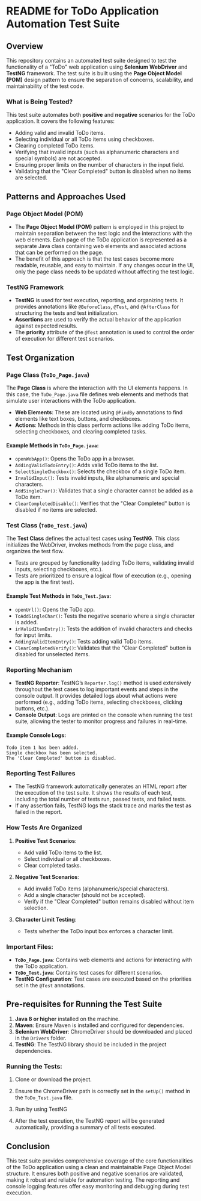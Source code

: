 # README for ToDo Application Automation Test Suite

## Overview
This repository contains an automated test suite designed to test the functionality of a "ToDo" web application using **Selenium WebDriver** and **TestNG** framework. The test suite is built using the **Page Object Model (POM)** design pattern to ensure the separation of concerns, scalability, and maintainability of the test code.

### What is Being Tested?
This test suite automates both **positive** and **negative** scenarios for the ToDo application. It covers the following features:
- Adding valid and invalid ToDo items.
- Selecting individual or all ToDo items using checkboxes.
- Clearing completed ToDo items.
- Verifying that invalid inputs (such as alphanumeric characters and special symbols) are not accepted.
- Ensuring proper limits on the number of characters in the input field.
- Validating that the "Clear Completed" button is disabled when no items are selected.

## Patterns and Approaches Used

### Page Object Model (POM)
- The **Page Object Model (POM)** pattern is employed in this project to maintain separation between the test logic and the interactions with the web elements. Each page of the ToDo application is represented as a separate Java class containing web elements and associated actions that can be performed on the page.
- The benefit of this approach is that the test cases become more readable, reusable, and easy to maintain. If any changes occur in the UI, only the page class needs to be updated without affecting the test logic.

### TestNG Framework
- **TestNG** is used for test execution, reporting, and organizing tests. It provides annotations like `@BeforeClass`, `@Test`, and `@AfterClass` for structuring the tests and test initialization.
- **Assertions** are used to verify the actual behavior of the application against expected results.
- The **priority** attribute of the `@Test` annotation is used to control the order of execution for different test scenarios.

## Test Organization

### Page Class (`ToDo_Page.java`)
The **Page Class** is where the interaction with the UI elements happens. In this case, the `ToDo_Page.java` file defines web elements and methods that simulate user interactions with the ToDo application.
- **Web Elements**: These are located using `@FindBy` annotations to find elements like text boxes, buttons, and checkboxes.
- **Actions**: Methods in this class perform actions like adding ToDo items, selecting checkboxes, and clearing completed tasks.

#### Example Methods in `ToDo_Page.java`:
- `openWebApp()`: Opens the ToDo app in a browser.
- `AddingValidTodoEntry()`: Adds valid ToDo items to the list.
- `SelectSingleCheckbox()`: Selects the checkbox of a single ToDo item.
- `InvalidInput()`: Tests invalid inputs, like alphanumeric and special characters.
- `AddSingleChar()`: Validates that a single character cannot be added as a ToDo item.
- `ClearCompletedDisable()`: Verifies that the "Clear Completed" button is disabled if no items are selected.

### Test Class (`ToDo_Test.java`)
The **Test Class** defines the actual test cases using **TestNG**. This class initializes the WebDriver, invokes methods from the page class, and organizes the test flow.
- Tests are grouped by functionality (adding ToDo items, validating invalid inputs, selecting checkboxes, etc.).
- Tests are prioritized to ensure a logical flow of execution (e.g., opening the app is the first test).

#### Example Test Methods in `ToDo_Test.java`:
- `openUrl()`: Opens the ToDo app.
- `ToAddSingleChar()`: Tests the negative scenario where a single character is added.
- `inValidItemEntry()`: Tests the addition of invalid characters and checks for input limits.
- `AddingValidItemEntry()`: Tests adding valid ToDo items.
- `ClearCompletedVerify()`: Validates that the "Clear Completed" button is disabled for unselected items.

### Reporting Mechanism
- **TestNG Reporter**: TestNG’s `Reporter.log()` method is used extensively throughout the test cases to log important events and steps in the console output. It provides detailed logs about what actions were performed (e.g., adding ToDo items, selecting checkboxes, clicking buttons, etc.).
- **Console Output**: Logs are printed on the console when running the test suite, allowing the tester to monitor progress and failures in real-time.

#### Example Console Logs:
```
Todo item 1 has been added.
Single checkbox has been selected.
The 'Clear Completed' button is disabled.
```

### Reporting Test Failures
- The TestNG framework automatically generates an HTML report after the execution of the test suite. It shows the results of each test, including the total number of tests run, passed tests, and failed tests.
- If any assertion fails, TestNG logs the stack trace and marks the test as failed in the report.

### How Tests Are Organized
1. **Positive Test Scenarios**:
   - Add valid ToDo items to the list.
   - Select individual or all checkboxes.
   - Clear completed tasks.
   
2. **Negative Test Scenarios**:
   - Add invalid ToDo items (alphanumeric/special characters).
   - Add a single character (should not be accepted).
   - Verify if the "Clear Completed" button remains disabled without item selection.
   
3. **Character Limit Testing**:
   - Tests whether the ToDo input box enforces a character limit.

### Important Files:
- **`ToDo_Page.java`**: Contains web elements and actions for interacting with the ToDo application.
- **`ToDo_Test.java`**: Contains test cases for different scenarios.
- **TestNG Configuration**: Test cases are executed based on the priorities set in the `@Test` annotations.

## Pre-requisites for Running the Test Suite
1. **Java 8 or higher** installed on the machine.
2. **Maven**: Ensure Maven is installed and configured for dependencies.
3. **Selenium WebDriver**: ChromeDriver should be downloaded and placed in the `Drivers` folder.
4. **TestNG**: The TestNG library should be included in the project dependencies.

### Running the Tests:
1. Clone or download the project.
2. Ensure the ChromeDriver path is correctly set in the `setUp()` method in the `ToDo_Test.java` file.
3. Run by using TestNG
  
4. After the test execution, the TestNG report will be generated automatically, providing a summary of all tests executed.

## Conclusion
This test suite provides comprehensive coverage of the core functionalities of the ToDo application using a clean and maintainable Page Object Model structure. It ensures both positive and negative scenarios are validated, making it robust and reliable for automation testing. The reporting and console logging features offer easy monitoring and debugging during test execution.
